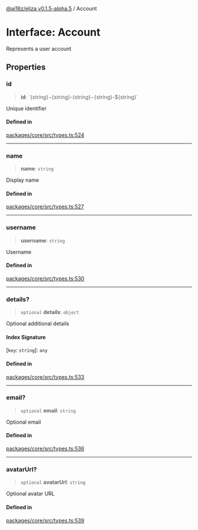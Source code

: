 [@ai16z/eliza v0.1.5-alpha.5](../index.md) / Account

# Interface: Account

Represents a user account

## Properties

### id

> **id**: \`$\{string\}-$\{string\}-$\{string\}-$\{string\}-$\{string\}\`

Unique identifier

#### Defined in

[packages/core/src/types.ts:524](https://github.com/roschler/eliza/blob/main/packages/core/src/types.ts#L524)

***

### name

> **name**: `string`

Display name

#### Defined in

[packages/core/src/types.ts:527](https://github.com/roschler/eliza/blob/main/packages/core/src/types.ts#L527)

***

### username

> **username**: `string`

Username

#### Defined in

[packages/core/src/types.ts:530](https://github.com/roschler/eliza/blob/main/packages/core/src/types.ts#L530)

***

### details?

> `optional` **details**: `object`

Optional additional details

#### Index Signature

 \[`key`: `string`\]: `any`

#### Defined in

[packages/core/src/types.ts:533](https://github.com/roschler/eliza/blob/main/packages/core/src/types.ts#L533)

***

### email?

> `optional` **email**: `string`

Optional email

#### Defined in

[packages/core/src/types.ts:536](https://github.com/roschler/eliza/blob/main/packages/core/src/types.ts#L536)

***

### avatarUrl?

> `optional` **avatarUrl**: `string`

Optional avatar URL

#### Defined in

[packages/core/src/types.ts:539](https://github.com/roschler/eliza/blob/main/packages/core/src/types.ts#L539)
